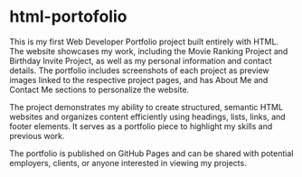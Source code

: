 # html-portofolio
This is my first Web Developer Portfolio project built entirely with HTML. The website showcases my work, including the Movie Ranking Project and Birthday Invite Project, as well as my personal information and contact details. The portfolio includes screenshots of each project as preview images linked to the respective project pages, and has About Me and Contact Me sections to personalize the website.

The project demonstrates my ability to create structured, semantic HTML websites and organizes content efficiently using headings, lists, links, and footer elements. It serves as a portfolio piece to highlight my skills and previous work.

The portfolio is published on GitHub Pages and can be shared with potential employers, clients, or anyone interested in viewing my projects.
